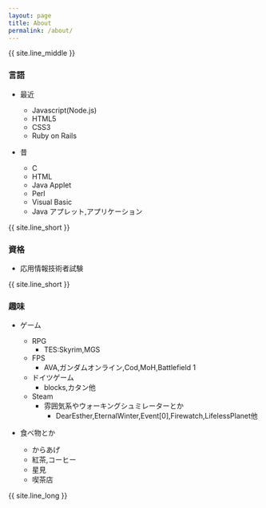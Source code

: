 ```yaml
---
layout: page
title: About
permalink: /about/
---
```


{{ site.line_middle }}
### 言語<!--：Skills-->
- 最近<!--：Recently Studying-->
    - Javascript(Node.js)
    - HTML5
    - CSS3
    - Ruby on Rails

- 昔<!--：Past Studied-->
    - C
    - HTML
    - Java Applet
    - Perl
    - Visual Basic
    - Java アプレット,アプリケーション

{{ site.line_short }}
### 資格<!--：Qualification -->
- 応用情報技術者試験 <!--Applied Information Technology Engineer Examination-->

{{ site.line_short }}
### 趣味<!--：like-->
- ゲーム
    - RPG
        - TES:Skyrim,MGS
    - FPS
        - AVA,ガンダムオンライン,Cod,MoH,Battlefield 1
    - ドイツゲーム
        - blocks,カタン他
    - Steam
        - 雰囲気系やウォーキングシュミレーターとか
            - DearEsther,EternalWinter,Event[0],Firewatch,LifelessPlanet他

- 食べ物とか
    - からあげ
    - 紅茶,コーヒー
    - 星見
    - 喫茶店

{{ site.line_long }}


<!--
- ゲーム
    - RPG,FPS,ドイツゲーム
- からあげ
- 紅茶,コーヒー
- 星見
- 喫茶店
-->
<!--
- Game
    - RPG
    - FPS
    - Spiel
- Foods
    - fried chicken
- Black tea
- Coffee
- Star Gazing
- chill at a cafe  
-->